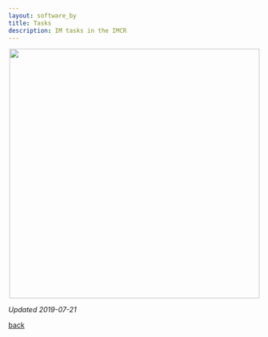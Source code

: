 ```yaml
---
layout: software_by
title: Tasks
description: IM tasks in the IMCR
---
```


<p align="center">
  <img width="500" src="https://imcr-hackathon.github.io/portal/software_by_task.png">
</p>

_Updated 2019-07-21_

[back](./)
